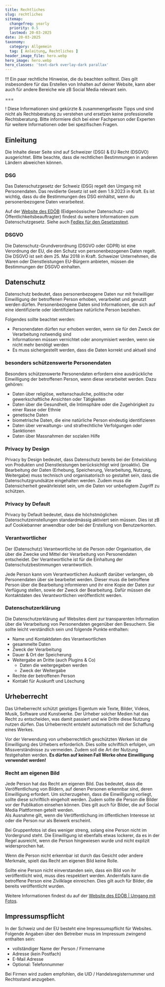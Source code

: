```yaml
---
title: Rechtliches
slug: rechtliches
sitemap:
  changefreq: yearly
  priority: 0.5
  lastmod: 20-03-2025
date: 20-03-2025
taxonomy:
  category: Allgemein
  tag: [ Anleitung, Rechtliches ]
header_image_file: hero.webp
hero_image: hero.webp
hero_classes: 'text-dark overlay-dark parallax'
---
```


!!! Ein paar rechtliche Hinweise, die du beachten solltest. Dies gilt insbesondere für das Erstellen von Inhalten auf deiner Website, kann aber auch für andere Bereiche wie zB Social Media relevant sein.

===

! Diese Informationen sind gekürzte & zusammengefasste Tipps und sind nicht als Rechtsberatung zu verstehen und ersetzen keine professionelle Rechtsberatung. Bitte informiere dich bei einer Fachperson oder Experten für weitere Informationen oder bei spezifischen Fragen.

## Einleitung
Die Inhalte dieser Seite sind auf Schweizer (DSG) & EU Recht (DSGVO) ausgerichtet. Bitte beachte, dass die rechtlichen Bestimmungen in anderen Ländern abweichen können.

### DSG
Das Datenschutzgesetz der Schweiz (DSG) regelt den Umgang mit Personendaten. Das revidierte Gesetz ist seit dem 1.9.2023 in Kraft. Es ist wichtig, dass du die Bestimmungen des DSG einhältst, wenn du personenbezogene Daten verarbeitest.

Auf der [Website des EDÖB](https://www.edoeb.admin.ch/de) (Eidgenössischer Datenschutz- und Öffentlichkeitsbeauftragter) findest du weitere Informationen zum Datenschutzgesetz. Siehe auch [Fedlex für den Gesetzestext](https://www.fedlex.admin.ch/eli/cc/2022/491/de).

### DSGVO
Die Datenschutz-Grundverordnung (DSGVO oder GDPR) ist eine Verordnung der EU, die den Schutz von personenbezogenen Daten regelt. Die DSGVO ist seit dem 25. Mai 2018 in Kraft. Schweizer Unternehmen, die Waren oder Dienstleistungen EU-Bürgern anbieten, müssen die Bestimmungen der DSGVO einhalten.

## Datenschutz
Datenschutz bedeutet, dass personenbezogene Daten nur mit freiwilliger Einwilligung der betroffenen Person erhoben, verarbeitet und genutzt werden dürfen. Personenbezogene Daten sind Informationen, die sich auf eine identifizierte oder identifizierbare natürliche Person beziehen.

Folgendes sollte beachtet werden:
- Personendaten dürfen nur erhoben werden, wenn sie für den Zweck der Verarbeitung notwendig sind
- Informationen müssen vernichtet oder anonymisiert werden, wenn sie nicht mehr benötigt werden
- Es muss sichergestellt werden, dass die Daten korrekt und aktuell sind

### besonders schützenswerte Personendaten
Besonders schützenswerte Personendaten erfordern eine ausdrückliche Einwilligung der betroffenen Person, wenn diese verarbeitet werden. Dazu gehören:
- Daten über religiöse, weltanschauliche, politische oder gewerkschaftliche Ansichten oder Tätigkeiten
- Daten über die Gesundheit, die Intimsphäre oder die Zugehörigkeit zu einer Rasse oder Ethnie
- genetische Daten
- biometrische Daten, die eine natürliche Person eindeutig identifizieren
- Daten über verwaltungs- und strafrechtliche Verfolgungen oder Sanktionen
- Daten über Massnahmen der sozialen Hilfe

### Privacy by Design
Privacy by Design bedeutet, dass Datenschutz bereits bei der Entwicklung von Produkten und Dienstleistungen berücksichtigt wird (proaktiv). Die Bearbeitung der Daten (Erhebung, Speicherung, Verarbeitung, Nutzung, Weitergabe) muss technisch und organisatorisch so gestaltet sein, dass die Datenschutzgrundsätze eingehalten werden. Zudem muss die Datensicherheit gewährleistet sein, um die Daten vor unbefugtem Zugriff zu schützen.

### Privacy by Default
Privacy by Default bedeutet, dass die höchstmöglichen Datenschutzeinstellungen standardmässig aktiviert sein müssen. Dies ist zB auf Cookiebanner anwendbar oder bei der Erstellung von Benutzerkonten.

### Verantwortlicher
Der (Datenschutz) Verantwortliche ist die Person oder Organisation, die über die Zwecke und Mittel der Verarbeitung von Personendaten entscheidet. Der Verantwortliche ist für die Einhaltung der Datenschutzbestimmungen verantwortlich.

Jede Person kann vom Verantwortlichen Auskunft darüber verlangen, ob Personendaten über sie bearbeitet werden. Dieser muss die betroffene Person über die Bearbeitung informieren und ihr eine Kopie der Daten zur Verfügung stellen, sowie der Zweck der Bearbeitung. Dafür müssen die Kontaktdaten des Verantwortlichen veröffentlicht werden.

### Datenschutzerklärung
Die Datenschutzerklärung auf Websites dient zur transparenten Information über die Verarbeitung von Personendaten gegenüber den Besuchern. Sie sollte leicht verständlich sein und folgende Punkte enthalten:
- Name und Kontaktdaten des Verantwortlichen
- gesammelte Daten
- Zweck der Verarbeitung
- Dauer & Ort der Speicherung
- Weitergabe an Dritte (auch Plugins & Co)
  - Daten die weitergegeben werden
  - Zweck der Weitergabe
- Rechte der betroffenen Person
- Kontakt für Auskunft und Löschung

## Urheberrecht
Das Urheberrecht schützt geistiges Eigentum wie Texte, Bilder, Videos, Musik, Software und Kunstwerke. Der Urheber solcher Medien hat das Recht zu entscheiden, was damit passiert und wie Dritte diese Nutzung nutzen dürfen. Das Urheberrecht entsteht automatisch mit der Schaffung eines Werkes.

Vor der Verwendung von urheberrechtlich geschützten Werken ist die Einwilligung des Urhebers erforderlich. Dies sollte schriftlich erfolgen, um Missverständnisse zu vermeiden. Zudem soll die Art der Nutzung festgehalten werden. **Es dürfen auf keinen Fall Werke ohne Einwilligung verwendet werden!**

### Recht am eigenen Bild
Jede Person hat das Recht am eigenen Bild. Das bedeutet, dass die Veröffentlichung von Bildern, auf denen Personen erkennbar sind, deren Einwilligung erfordert. Um sicherzugehen, dass die Einwilligung vorliegt, sollte diese schriftlich eingeholt werden. Zudem sollte die Person die Bilder vor der Publikation einsehen können. Dies gilt auch für Bilder, die auf Social Media Plattformen geteilt werden.  
Als Ausnahme gilt, wenn die Veröffentlichung im öffentlichen Interesse ist oder die Person nur als Beiwerk erscheint.

Bei Gruppenfotos ist dies weniger streng, solang eine Person nicht im Vordergrund steht. Die Einwilligung ist ebenfalls etwas lockerer, da es in der Regel ausreicht, wenn die Person hingewiesen wurde und nicht explizit widersprochen hat.

Wenn die Person nicht erkennbar ist durch das Gesicht oder andere Merkmale, spielt das Recht am eigenen Bild keine Rolle.

Sollte eine Person nicht einverstanden sein, dass ein Bild von ihr veröffentlicht wird, muss dies respektiert werden. Andernfalls kann die betroffene Person eine Zivilklage einreichen. Dies gilt auch für Bilder, die bereits veröffentlicht wurden.

Weitere Informationen findest du auf der [Website des EDÖB | Umgang mit Fotos](https://www.edoeb.admin.ch/de/umgang-mit-fotos).

## Impressumspflicht
In der Schweiz und der EU besteht eine Impressumspflicht für Websites. Folgende Angaben über den Betreiber muss im Impressum zwingend enthalten sein:
- vollständiger Name der Person / Firmenname
- Adresse (kein Postfach)
- E-Mail Adresse
- Optional: Telefonnummer

Bei Firmen wird zudem empfohlen, die UID / Handelsregisternummer und Rechtsstand anzugeben.
